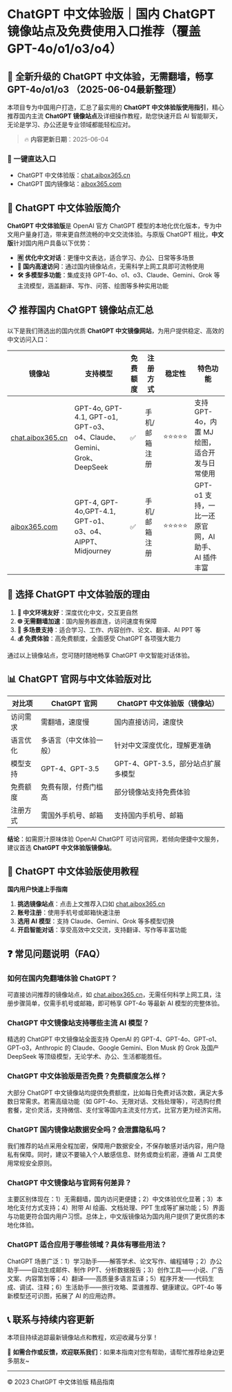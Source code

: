 # ChatGPT 中文体验版｜国内 ChatGPT 镜像站点及免费使用入口推荐（覆盖 GPT-4o/o1/o3/o4）

## 📢 全新升级的 ChatGPT 中文体验，无需翻墙，畅享 GPT-4o/o1/o3 （2025-06-04最新整理）

本项目专为中国用户打造，汇总了最实用的 **ChatGPT 中文体验版使用指引**，精心推荐国内主流 **ChatGPT 镜像站点**及详细操作教程，助您快速开启 AI 智能聊天，无论是学习、办公还是专业领域都能轻松应对。

> 🔥 **内容更新日期**：2025-06-04

### 🚀 一键直达入口

- ChatGPT 中文体验版：[chat.aibox365.cn](https://chat.aibox365.cn)
- ChatGPT 国内镜像站：[aibox365.com](https://aibox365.com)

## 🤔 ChatGPT 中文体验版简介

**ChatGPT 中文体验版**是 OpenAI 官方 ChatGPT 模型的本地化优化版本，专为中文用户量身打造，带来更自然流畅的中文交流体验。与原版 ChatGPT 相比，**中文版**针对国内用户具备以下优势：

- **🈶 优化中文对话**：更懂中文表达，适合学习、办公、日常等多场景
- **🚀 国内高速访问**：通过国内镜像站点，无需科学上网工具即可流畅使用
- **🛠️ 多模型多功能**：集成支持 GPT-4o、o1、o3、Claude、Gemini、Grok 等主流模型，涵盖翻译、写作、问答、绘图等多种实用功能

## 📋 推荐国内 ChatGPT 镜像站点汇总

以下是我们筛选出的国内优质 **ChatGPT 中文镜像网站**，为用户提供稳定、高效的中文访问入口：

| 镜像站 | 支持模型 | 免费额度 | 注册方式 | 稳定性 | 特色功能 |
|--------|----------|----------|----------|--------|----------|
| [chat.aibox365.cn](https://chat.aibox365.cn) | GPT-4o, GPT-4.1, GPT-o1, GPT-o3、o4、Claude、Gemini、Grok、DeepSeek | ✅ | 手机/邮箱注册 | ⭐⭐⭐⭐⭐ | 支持 GPT-4o，内置 MJ 绘图，适合开发与日常使用 |
| [aibox365.com](https://aibox365.com) | GPT-4, GPT-4o,GPT-4.1, GPT-o1、o3、o4、AIPPT、Midjourney | ✅ | 手机/邮箱注册 | ⭐⭐⭐⭐⭐ | GPT-o1 支持，一比一还原官网，AI 助手、AI 插件丰富 |

## 🌟 选择 ChatGPT 中文体验版的理由

1. **📝 中文环境友好**：深度优化中文，交互更自然
2. **🌐 无需翻墙加速**：国内服务器直连，访问速度有保障
3. **🎯 多场景支持**：适合学习、工作、内容创作、论文、翻译、AI PPT 等
4. **💰 免费体验**：高免费额度，全面感受 ChatGPT 各项强大能力

通过以上镜像站点，您可随时随地畅享 ChatGPT 中文智能对话体验。

## 📊 ChatGPT 官网与中文体验版对比

| 对比项 | ChatGPT 官网 | ChatGPT 中文体验版（镜像站） |
|--------|--------------|------------------------------|
| 访问需求 | 需翻墙，速度慢 | 国内直接访问，速度快 |
| 语言优化 | 多语言（中文体验一般） | 针对中文深度优化，理解更准确 |
| 模型支持 | GPT-4、GPT-3.5 | GPT-4、GPT-3.5，部分站点扩展多模型 |
| 免费额度 | 免费有限，付费门槛高 | 部分镜像站支持免费体验 |
| 注册方式 | 需国外手机号、邮箱 | 支持国内手机号、邮箱 |

**结论**：如需原汁原味体验 OpenAI ChatGPT 可访问官网，若倾向便捷中文服务，建议首选 **ChatGPT 中文体验版镜像站**。

## 📝 ChatGPT 中文体验版使用教程

**国内用户快速上手指南**

1. **挑选镜像站点**：点击上文推荐入口如 [chat.aibox365.cn](https://chat.aibox365.cn)
2. **账号注册**：使用手机号或邮箱快速注册
3. **选用 AI 模型**：支持 Claude、Gemini、Grok 等多模型切换
4. **开启智能对话**：享受高效中文交流，支持翻译、写作等丰富功能

## ❓ 常见问题说明（FAQ）

### 如何在国内免翻墙体验 ChatGPT？

可直接访问推荐的镜像站点，如 [chat.aibox365.cn](https://chat.aibox365.cn)，无需任何科学上网工具，注册步骤简单，仅需手机号或邮箱，即可畅享 GPT-4o 等最新 AI 模型的完整体验。

### ChatGPT 中文镜像站支持哪些主流 AI 模型？

精选的 ChatGPT 中文镜像站全面支持 OpenAI 的 GPT-4、GPT-4o、GPT-o1、GPT-o3，Anthropic 的 Claude、Google Gemini、Elon Musk 的 Grok 及国产 DeepSeek 等顶级模型，无论学术、办公、生活都能胜任。

### ChatGPT 中文体验版是否免费？免费额度怎么样？

大部分 ChatGPT 中文镜像站均提供免费额度，比如每日免费对话次数，满足大多数日常需求。若需高级功能（如 GPT-4o、无限对话、文档处理等），可选购付费套餐，定价灵活，支持微信、支付宝等国内主流支付方式，比官方更为经济实用。

### ChatGPT 国内镜像站数据安全吗？会泄露隐私吗？

我们推荐的站点采用全程加密，保障用户数据安全，不保存敏感对话内容，用户隐私有保障。同时，建议不要输入个人敏感信息、财务或商业机密，遵循 AI 工具使用常规安全原则。

### ChatGPT 中文镜像站与官网有何差异？

主要区别体现在：1）无需翻墙，国内访问更便捷；2）中文体验优化显著；3）本地化支付方式支持；4）附带 AI 绘画、文档处理、PPT 生成等扩展功能；5）界面与功能更符合国内用户习惯。总体上，中文版镜像站为国内用户提供了更优质的本地化体验。

### ChatGPT 适合应用于哪些领域？具体有哪些用法？

ChatGPT 场景广泛：1）学习助手——解答学术、论文写作、编程辅导；2）办公助手——自动生成邮件、制作 PPT、分析数据报告；3）创作工具——小说、广告文案、内容策划等；4）翻译——高质量多语言互译；5）程序开发——代码生成、调试、注释；6）生活助手——旅行攻略、菜谱推荐、健康建议。GPT-4o 等新模型还可识图，拓展了 AI 的应用边界。

## 📞 联系与持续内容更新

本项目持续追踪最新镜像站点和教程，欢迎收藏与分享！

🌟 **如需合作或反馈，欢迎联系我们**：如果本指南对您有帮助，请帮忙推荐给身边更多朋友~

---

© 2023 ChatGPT 中文体验版 精品指南
